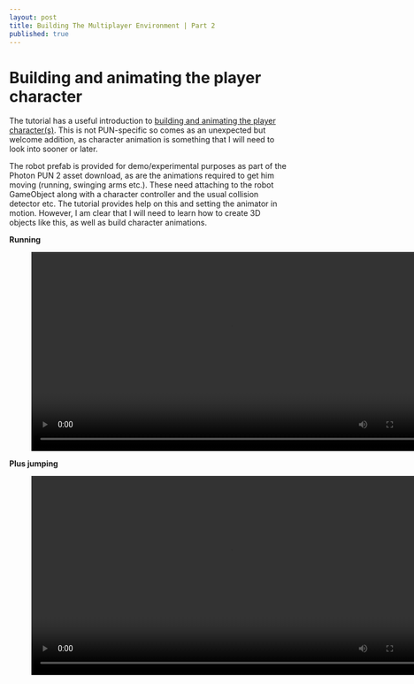 ```yaml
---
layout: post
title: Building The Multiplayer Environment | Part 2
published: true
---
```


# Building and animating the player character

The tutorial has a useful introduction to [building and animating the player character(s)](https://doc.photonengine.com/en-us/pun/v2/demos-and-tutorials/pun-basics-tutorial/player-prefab). This is not PUN-specific so comes as an unexpected but welcome addition, as character animation is something that I will need to look into sooner or later.

The robot prefab is provided for demo/experimental purposes as part of the Photon PUN 2 asset download, as are the animations required to get him moving (running, swinging arms etc.). These need attaching to the robot GameObject along with a character controller and the usual collision detector etc. The tutorial provides help on this and setting the animator in motion. However, I am clear that I will need to learn how to create 3D objects like this, as well as build character animations. 

**Running**
<figure class="video_container">
  <video style="width:720px;" autoplay loop>
    <source src="\media\robot-animation-1.mp4" type="video/mp4">
    Woops! Your browser does not support the HTML5 video tag.
  </video>
</figure>

**Plus jumping**
<figure class="video_container">
  <video style="width:720px;" autoplay loop>
    <source src="\media\robot-animation-2.mp4" type="video/mp4">
    Woops! Your browser does not support the HTML5 video tag.
  </video>
</figure>
